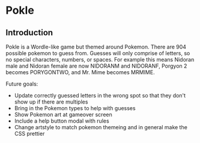# Pokle

**Introduction**
---------------

Pokle is a Wordle-like game but themed around Pokemon. There are 904 possible pokemon to guess from. Guesses will only comprise of letters, so no special characters, numbers, or spaces. For example this means Nidoran male and Nidoran female are now NIDORANM and NIDORANF, Porgyon 2 becomes PORYGONTWO, and Mr. Mime becomes MRMIME.

Future goals: 
* Update correctly guessed letters in the wrong spot so that they don't show up if there are multiples
* Bring in the Pokemon types to help with guesses
* Show Pokemon art at gameover screen
* Include a help button modal with rules
* Change artstyle to match pokemon themeing and in general make the CSS prettier